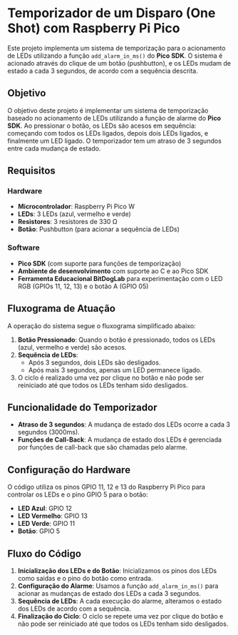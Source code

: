 # Temporizador de um Disparo (One Shot) com Raspberry Pi Pico

Este projeto implementa um sistema de temporização para o acionamento de LEDs utilizando a função `add_alarm_in_ms()` do **Pico SDK**. O sistema é acionado através do clique de um botão (pushbutton), e os LEDs mudam de estado a cada 3 segundos, de acordo com a sequência descrita.

## Objetivo

O objetivo deste projeto é implementar um sistema de temporização baseado no acionamento de LEDs utilizando a função de alarme do **Pico SDK**. Ao pressionar o botão, os LEDs são acesos em sequência: começando com todos os LEDs ligados, depois dois LEDs ligados, e finalmente um LED ligado. O temporizador tem um atraso de 3 segundos entre cada mudança de estado.

## Requisitos

### Hardware

- **Microcontrolador**: Raspberry Pi Pico W
- **LEDs**: 3 LEDs (azul, vermelho e verde)
- **Resistores**: 3 resistores de 330 Ω
- **Botão**: Pushbutton (para acionar a sequência de LEDs)

### Software

- **Pico SDK** (com suporte para funções de temporização)
- **Ambiente de desenvolvimento** com suporte ao C e ao Pico SDK
- **Ferramenta Educacional BitDogLab** para experimentação com o LED RGB (GPIOs 11, 12, 13) e o botão A (GPIO 05)

## Fluxograma de Atuação

A operação do sistema segue o fluxograma simplificado abaixo:

1. **Botão Pressionado**: Quando o botão é pressionado, todos os LEDs (azul, vermelho e verde) são acesos.
2. **Sequência de LEDs**: 
    - Após 3 segundos, dois LEDs são desligados.
    - Após mais 3 segundos, apenas um LED permanece ligado.
3. O ciclo é realizado uma vez por clique no botão e não pode ser reiniciado até que todos os LEDs tenham sido desligados.

## Funcionalidade do Temporizador

- **Atraso de 3 segundos**: A mudança de estado dos LEDs ocorre a cada 3 segundos (3000ms).
- **Funções de Call-Back**: A mudança de estado dos LEDs é gerenciada por funções de call-back que são chamadas pelo alarme.

## Configuração do Hardware

O código utiliza os pinos GPIO 11, 12 e 13 do Raspberry Pi Pico para controlar os LEDs e o pino GPIO 5 para o botão:

- **LED Azul**: GPIO 12
- **LED Vermelho**: GPIO 13
- **LED Verde**: GPIO 11
- **Botão**: GPIO 5

## Fluxo do Código

1. **Inicialização dos LEDs e do Botão**: Inicializamos os pinos dos LEDs como saídas e o pino do botão como entrada.
2. **Configuração do Alarme**: Usamos a função `add_alarm_in_ms()` para acionar as mudanças de estado dos LEDs a cada 3 segundos.
3. **Sequência de LEDs**: A cada execução do alarme, alteramos o estado dos LEDs de acordo com a sequência.
4. **Finalização do Ciclo**: O ciclo se repete uma vez por clique do botão e não pode ser reiniciado até que todos os LEDs tenham sido desligados.

